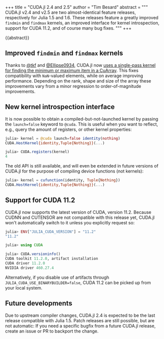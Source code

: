 +++
title = "CUDA.jl 2.4 and 2.5"
author = "Tim Besard"
abstract = """
  CUDA.jl v2.4 and v2.5 are two almost-identical feature releases, respectively for Julia 1.5 and 1.6.
  These releases feature a greatly improved `findmin` and `findmax` kernels, an
  improved interface for kernel introspection, support for CUDA 11.2, and of course many bug
  fixes.
  """
+++

{{abstract}}


## Improved `findmin` and `findmax` kernels

Thanks to [@tkf](https://github.com/tkf) and [@Ellipse0934](https://github.com/Ellipse0934),
CUDA.jl now [uses a single-pass kernel for finding the minimum or maximum item in a
CuArray](https://github.com/JuliaGPU/CUDA.jl/pull/576). This fixes compatibility with
`NaN`-valued elements, while on average improving performance. Depending on the rank, shape
and size of the array these improvements vary from a minor regression to order-of-magnitude
improvements.


## New kernel introspection interface

It is now possible to obtain a compiled-but-not-launched kernel by passing the
`launch=false` keyword to `@cuda`. This is useful when you want to reflect, e.g., query the
amount of registers, or other kernel properties:

```julia
julia> kernel = @cuda launch=false identity(nothing)
CUDA.HostKernel{identity,Tuple{Nothing}}(...)

julia> CUDA.registers(kernel)
4
```

The old API is still available, and will even be extended in future versions of CUDA.jl for
the purpose of compiling device functions (not kernels):

```julia
julia> kernel = cufunction(identity, Tuple{Nothing})
CUDA.HostKernel{identity,Tuple{Nothing}}(...)
```


## Support for CUDA 11.2

CUDA.jl now supports the latest version of CUDA, version 11.2. Because CUDNN and CUTENSOR
are not compatible with this release yet, CUDA.jl won't automatically switch to it unless
you explicitly request so:

```julia
julia> ENV["JULIA_CUDA_VERSION"] = "11.2"
"11.2"

julia> using CUDA

julia> CUDA.versioninfo()
CUDA toolkit 11.2.0, artifact installation
CUDA driver 11.2.0
NVIDIA driver 460.27.4
```

Alternatively, if you disable use of artifacts through `JULIA_CUDA_USE_BINARYBUILDER=false`,
CUDA 11.2 can be picked up from your local system.


## Future developments

Due to upstream compiler changes, CUDA.jl 2.4 is expected to be the last release compatible
with Julia 1.5. Patch releases are still possible, but are not automatic: If you need a
specific bugfix from a future CUDA.jl release, create an issue or PR to backport the change.
